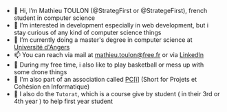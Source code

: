 - 👋 Hi, I’m Mathieu TOULON (@StrategFirst or @StrategeFirst), french student in computer science
- 👀 I’m interested in development especially in web development, but i stay curious of any kind of computer science things
- 🌱 I’m currently doing a master's degree in computer science at [Université d'Angers](https://www.univ-angers.fr/fr/index.html)
- 📫 You can reach via mail at mathieu.toulon@free.fr or via [LinkedIn](https://www.linkedin.com/in/mathieu-toulon-034b15195/)
- 🏀 During my free time, i also like to play basketball or mess up with some drone things 
- 👥 I'm also part of an association called [PC[i]](https://projetcohesion.info/) (Short for Projets et Cohésion en Informatique)
- 💼 I also do the `Tutorat`, which is a course give by student ( in their 3rd or 4th year ) to help first year student
